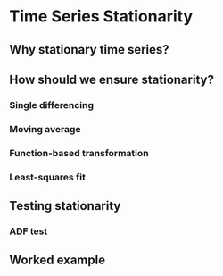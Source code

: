 # Time Series Stationarity

## Why stationary time series?

## How should we ensure stationarity?

### Single differencing

### Moving average

### Function-based transformation

### Least-squares fit

## Testing stationarity

### ADF test

## Worked example